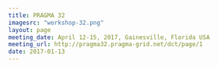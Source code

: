 ```yaml
---
title: PRAGMA 32
imagesrc: "workshop-32.png"
layout: page
meeting_date: April 12-15, 2017, Gainesville, Florida USA
meeting_url: http://pragma32.pragma-grid.net/dct/page/1
date: 2017-01-13
---
```


